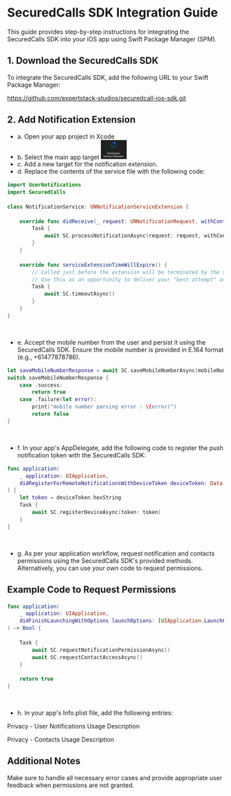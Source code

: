 # SecuredCalls SDK Integration Guide

This guide provides step-by-step instructions for integrating the SecuredCalls SDK into your iOS app using Swift Package Manager (SPM).

## 1. Download the SecuredCalls SDK

To integrate the SecuredCalls SDK, add the following URL to your Swift Package Manager:

https://github.com/expertstack-studios/securedcall-ios-sdk.git


## 2. Add Notification Extension

 - a. Open your app project in Xcode
 - b. Select the main app target <img src="https://github.com/expertstack-studios/readme_assets/blob/main/images/ios_notification_service_extension.png" width="60" >
 - c. Add a new target for the notification extension. 
 - d. Replace the contents of the service file with the following code:

```swift
import UserNotifications
import SecuredCalls

class NotificationService: UNNotificationServiceExtension {
    
    override func didReceive(_ request: UNNotificationRequest, withContentHandler contentHandler: @escaping (UNNotificationContent) -> Void) {
        Task {
            await SC.processNotificationAsync(request: request, withContentHandler: contentHandler)
        }
    }
    
    override func serviceExtensionTimeWillExpire() {
        // Called just before the extension will be terminated by the system.
        // Use this as an opportunity to deliver your "best attempt" at modified content, otherwise the original push payload will be used.
        Task {
            await SC.timeoutAsync()
        }
    }
}
```
<br />


- e. Accept the mobile number from the user and persist it using the SecuredCalls SDK. Ensure the mobile number is provided in E.164 format (e.g., +61477878786).

```swift
let saveMobileNumberResponse = await SC.saveMobileNumberAsync(mobileNumber: mobileNumberToSave)
switch saveMobileNumberResponse {
    case .success:
        return true
    case .failure(let error):
        print("mobile number parsing error : \(error)")
        return false
}
```
<br />


- f. In your app's AppDelegate, add the following code to register the push notification token with the SecuredCalls SDK:


```swift
func application(
    _ application: UIApplication,
    didRegisterForRemoteNotificationsWithDeviceToken deviceToken: Data
) {
    let token = deviceToken.hexString
    Task {
        await SC.registerDeviceAsync(token: token)
    }
}
```
<br />


- g. As per your application workflow, request notification and contacts permissions using the SecuredCalls SDK's provided methods. Alternatively, you can use your own code to request permissions.

## Example Code to Request Permissions

```swift
func application(
    _ application: UIApplication,
    didFinishLaunchingWithOptions launchOptions: [UIApplication.LaunchOptionsKey: Any]? = nil
) -> Bool {
    
    Task {
        await SC.requestNotificationPermissionAsync()
        await SC.requestContactAccessAsync()
    }

    return true
}

```
<br />

- h. In your app's Info.plist file, add the following entries:

Privacy - User Notifications Usage Description

Privacy - Contacts Usage Description

## Additional Notes
Make sure to handle all necessary error cases and provide appropriate user feedback when permissions are not granted.
